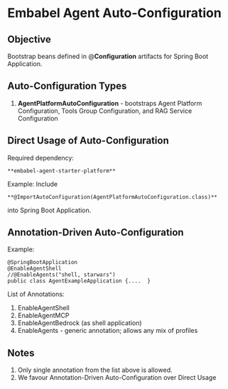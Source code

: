 # Embabel Agent Auto-Configuration

## Objective
Bootstrap beans defined in @**Configuration** artifacts for Spring Boot Application.

## Auto-Configuration Types

1. **AgentPlatformAutoConfiguration** - bootstraps Agent Platform Configuration,  Tools Group Configuration, and RAG Service Configuration


## Direct Usage of Auto-Configuration

Required dependency:

    **embabel-agent-starter-platform**

Example:
Include

    **@ImportAutoConfiguration(AgentPlatformAutoConfiguration.class)**

into Spring Boot Application.



## Annotation-Driven Auto-Configuration

Example:

    @SpringBootApplication
    @EnableAgentShell
    //@EnableAgents("shell, starwars")
    public class AgentExampleApplication {....  }

List of Annotations:

1. EnableAgentShell
2. EnableAgentMCP
3. EnableAgentBedrock (as shell application)
4. EnableAgents - generic annotation; allows any mix of profiles

## Notes

1. Only single annotation from the list above is allowed.
2. We favour Annotation-Driven Auto-Configuration over Direct Usage


